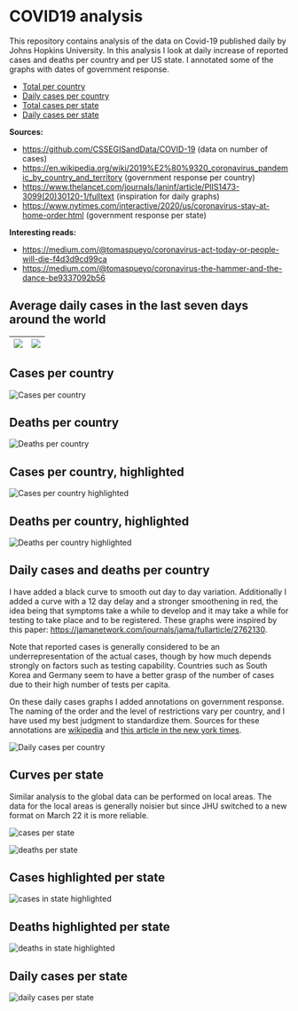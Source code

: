 # COVID19 analysis

This repository contains analysis of the data on Covid-19 published daily by Johns Hopkins University. In this analysis I look at daily increase of reported cases and deaths per country and per US state. I annotated some of the graphs with dates of government response.

* [Total per country](#country_log)
* [Daily cases per country](#country_daily)
* [Total cases per state](#state_log)
* [Daily cases per state](#state_daily)

<b>Sources:</b>
* https://github.com/CSSEGISandData/COVID-19 (data on number of cases)
* https://en.wikipedia.org/wiki/2019%E2%80%9320_coronavirus_pandemic_by_country_and_territory (government response per country)
* https://www.thelancet.com/journals/laninf/article/PIIS1473-3099(20)30120-1/fulltext (inspiration for daily graphs)
* https://www.nytimes.com/interactive/2020/us/coronavirus-stay-at-home-order.html (government response per state)

<b>Interesting reads: </b>
* https://medium.com/@tomaspueyo/coronavirus-act-today-or-people-will-die-f4d3d9cd99ca
* https://medium.com/@tomaspueyo/coronavirus-the-hammer-and-the-dance-be9337092b56

## Average daily cases in the last seven days around the world <!-- US and in the world.-->

<img src=./figs/covid_map.png  >          |   <img src=./figs/covid_state_map.png  >  
:-------------------------:|:-------------------------:

## Cases per country <a name="country_log"></a>
![Cases per country](./figs/covid_country_caseslog.png)


## Deaths per country <a name="country_log"></a>
![Deaths per country](./figs/covid_country_deathslog.png)

## Cases per country, highlighted
![Cases per country highlighted](./figs/covid_country_casesHighlightLog.png)

## Deaths per country, highlighted
![Deaths per country highlighted](./figs/covid_country_deathsHighlightLog.png)


## Daily cases and deaths per country  <a name="country_daily"></a>
I have added a black curve to smooth out day to day variation. Additionally I added a curve with a 12 day delay and a stronger smoothening in red, the idea being that symptoms take a while to develop and it may take a while for testing to take place and to be registered. These graphs were inspired by this paper: https://jamanetwork.com/journals/jama/fullarticle/2762130.

Note that reported cases is generally considered to be an underrepresentation of the actual cases, though by how much depends strongly on factors such as testing capability. Countries such as South Korea and Germany seem to have a better grasp of the number of cases due to their high number of tests per capita.

On these daily cases graphs I added annotations on government response. The naming of the order and the level of restrictions vary per country, and I have used my best judgment to standardize them. Sources for these annotations are [wikipedia](https://en.wikipedia.org/wiki/2019%E2%80%9320_coronavirus_pandemic_by_country_and_territory) and [this article in the new york times](https://www.nytimes.com/interactive/2020/us/coronavirus-stay-at-home-order.html).  

![Daily cases per country](./figs/covid_country_dailycases.png)



## Curves per state <a name="state_log"></a>
Similar analysis to the global data can be performed on local areas. The data for the local areas is generally noisier but since JHU switched to a new format on March 22 it is more reliable.


![cases per state](./figs/covid_state_caseslog.png)

![deaths per state](./figs/covid_state_deathslog.png)

## Cases highlighted per state
![cases in state highlighted](./figs/covid_state_casesHighlightLog.png)

## Deaths highlighted per state
![deaths in state highlighted](./figs/covid_state_deathsHighlightLog.png)


## Daily cases per state <a name="state_daily"></a>
![daily cases per state](./figs/covid_state_dailycases.png)
